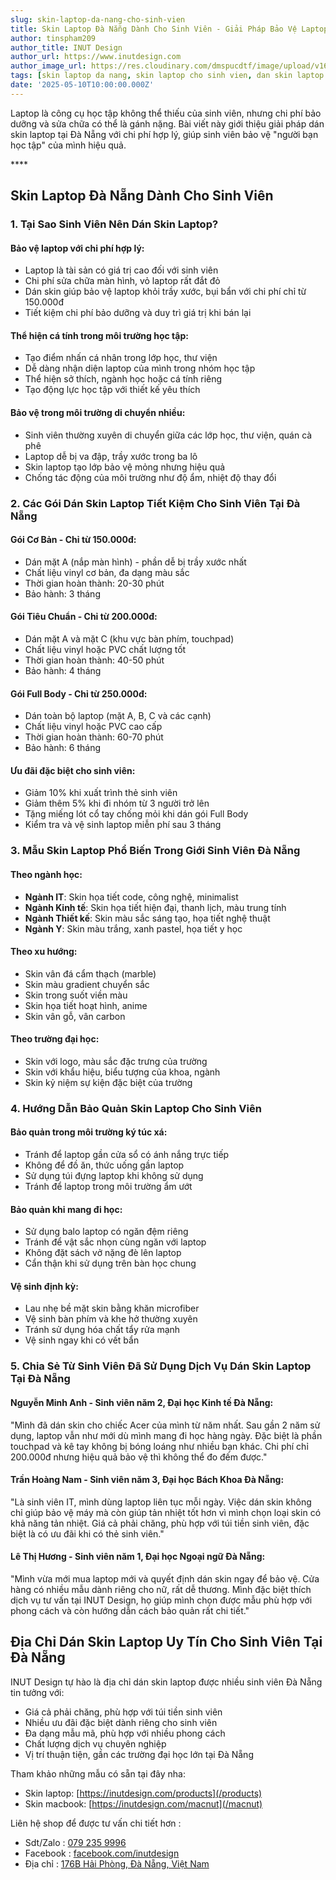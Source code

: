 ```yaml
---
slug: skin-laptop-da-nang-cho-sinh-vien
title: Skin Laptop Đà Nẵng Dành Cho Sinh Viên - Giải Pháp Bảo Vệ Laptop Tiết Kiệm Và Hiệu Quả
author: tinspham209
author_title: INUT Design
author_url: https://www.inutdesign.com
author_image_url: https://res.cloudinary.com/dmspucdtf/image/upload/v1663647671/inut/292635797_197003529328579_4330060878795101093_n_bjzhby.jpg
tags: [skin laptop da nang, skin laptop cho sinh vien, dan skin laptop gia re da nang, bao ve laptop sinh vien]
date: '2025-05-10T10:00:00.000Z'
---
```


Laptop là công cụ học tập không thể thiếu của sinh viên, nhưng chi phí bảo dưỡng và sửa chữa có thể là gánh nặng. Bài viết này giới thiệu giải pháp dán skin laptop tại Đà Nẵng với chi phí hợp lý, giúp sinh viên bảo vệ "người bạn học tập" của mình hiệu quả.

<!-- truncate-->****

<!-- ## Table of contents -->

## Skin Laptop Đà Nẵng Dành Cho Sinh Viên

### 1. Tại Sao Sinh Viên Nên Dán Skin Laptop?

#### Bảo vệ laptop với chi phí hợp lý:
- Laptop là tài sản có giá trị cao đối với sinh viên
- Chi phí sửa chữa màn hình, vỏ laptop rất đắt đỏ
- Dán skin giúp bảo vệ laptop khỏi trầy xước, bụi bẩn với chi phí chỉ từ 150.000đ
- Tiết kiệm chi phí bảo dưỡng và duy trì giá trị khi bán lại

#### Thể hiện cá tính trong môi trường học tập:
- Tạo điểm nhấn cá nhân trong lớp học, thư viện
- Dễ dàng nhận diện laptop của mình trong nhóm học tập
- Thể hiện sở thích, ngành học hoặc cá tính riêng
- Tạo động lực học tập với thiết kế yêu thích

#### Bảo vệ trong môi trường di chuyển nhiều:
- Sinh viên thường xuyên di chuyển giữa các lớp học, thư viện, quán cà phê
- Laptop dễ bị va đập, trầy xước trong ba lô
- Skin laptop tạo lớp bảo vệ mỏng nhưng hiệu quả
- Chống tác động của môi trường như độ ẩm, nhiệt độ thay đổi

### 2. Các Gói Dán Skin Laptop Tiết Kiệm Cho Sinh Viên Tại Đà Nẵng

#### Gói Cơ Bản - Chỉ từ 150.000đ:
- Dán mặt A (nắp màn hình) - phần dễ bị trầy xước nhất
- Chất liệu vinyl cơ bản, đa dạng màu sắc
- Thời gian hoàn thành: 20-30 phút
- Bảo hành: 3 tháng

#### Gói Tiêu Chuẩn - Chỉ từ 200.000đ:
- Dán mặt A và mặt C (khu vực bàn phím, touchpad)
- Chất liệu vinyl hoặc PVC chất lượng tốt
- Thời gian hoàn thành: 40-50 phút
- Bảo hành: 4 tháng

#### Gói Full Body - Chỉ từ 250.000đ:
- Dán toàn bộ laptop (mặt A, B, C và các cạnh)
- Chất liệu vinyl hoặc PVC cao cấp
- Thời gian hoàn thành: 60-70 phút
- Bảo hành: 6 tháng

#### Ưu đãi đặc biệt cho sinh viên:
- Giảm 10% khi xuất trình thẻ sinh viên
- Giảm thêm 5% khi đi nhóm từ 3 người trở lên
- Tặng miếng lót cổ tay chống mỏi khi dán gói Full Body
- Kiểm tra và vệ sinh laptop miễn phí sau 3 tháng

### 3. Mẫu Skin Laptop Phổ Biến Trong Giới Sinh Viên Đà Nẵng

#### Theo ngành học:
- **Ngành IT**: Skin họa tiết code, công nghệ, minimalist
- **Ngành Kinh tế**: Skin họa tiết hiện đại, thanh lịch, màu trung tính
- **Ngành Thiết kế**: Skin màu sắc sáng tạo, họa tiết nghệ thuật
- **Ngành Y**: Skin màu trắng, xanh pastel, họa tiết y học

#### Theo xu hướng:
- Skin vân đá cẩm thạch (marble)
- Skin màu gradient chuyển sắc
- Skin trong suốt viền màu
- Skin họa tiết hoạt hình, anime
- Skin vân gỗ, vân carbon

#### Theo trường đại học:
- Skin với logo, màu sắc đặc trưng của trường
- Skin với khẩu hiệu, biểu tượng của khoa, ngành
- Skin kỷ niệm sự kiện đặc biệt của trường

### 4. Hướng Dẫn Bảo Quản Skin Laptop Cho Sinh Viên

#### Bảo quản trong môi trường ký túc xá:
- Tránh để laptop gần cửa sổ có ánh nắng trực tiếp
- Không để đồ ăn, thức uống gần laptop
- Sử dụng túi đựng laptop khi không sử dụng
- Tránh để laptop trong môi trường ẩm ướt

#### Bảo quản khi mang đi học:
- Sử dụng balo laptop có ngăn đệm riêng
- Tránh để vật sắc nhọn cùng ngăn với laptop
- Không đặt sách vở nặng đè lên laptop
- Cẩn thận khi sử dụng trên bàn học chung

#### Vệ sinh định kỳ:
- Lau nhẹ bề mặt skin bằng khăn microfiber
- Vệ sinh bàn phím và khe hở thường xuyên
- Tránh sử dụng hóa chất tẩy rửa mạnh
- Vệ sinh ngay khi có vết bẩn

### 5. Chia Sẻ Từ Sinh Viên Đã Sử Dụng Dịch Vụ Dán Skin Laptop Tại Đà Nẵng

#### Nguyễn Minh Anh - Sinh viên năm 2, Đại học Kinh tế Đà Nẵng:
"Mình đã dán skin cho chiếc Acer của mình từ năm nhất. Sau gần 2 năm sử dụng, laptop vẫn như mới dù mình mang đi học hàng ngày. Đặc biệt là phần touchpad và kê tay không bị bóng loáng như nhiều bạn khác. Chi phí chỉ 200.000đ nhưng hiệu quả bảo vệ thì không thể đo đếm được."

#### Trần Hoàng Nam - Sinh viên năm 3, Đại học Bách Khoa Đà Nẵng:
"Là sinh viên IT, mình dùng laptop liên tục mỗi ngày. Việc dán skin không chỉ giúp bảo vệ máy mà còn giúp tản nhiệt tốt hơn vì mình chọn loại skin có khả năng tản nhiệt. Giá cả phải chăng, phù hợp với túi tiền sinh viên, đặc biệt là có ưu đãi khi có thẻ sinh viên."

#### Lê Thị Hương - Sinh viên năm 1, Đại học Ngoại ngữ Đà Nẵng:
"Mình vừa mới mua laptop mới và quyết định dán skin ngay để bảo vệ. Cửa hàng có nhiều mẫu dành riêng cho nữ, rất dễ thương. Mình đặc biệt thích dịch vụ tư vấn tại INUT Design, họ giúp mình chọn được mẫu phù hợp với phong cách và còn hướng dẫn cách bảo quản rất chi tiết."

## Địa Chỉ Dán Skin Laptop Uy Tín Cho Sinh Viên Tại Đà Nẵng

INUT Design tự hào là địa chỉ dán skin laptop được nhiều sinh viên Đà Nẵng tin tưởng với:
- Giá cả phải chăng, phù hợp với túi tiền sinh viên
- Nhiều ưu đãi đặc biệt dành riêng cho sinh viên
- Đa dạng mẫu mã, phù hợp với nhiều phong cách
- Chất lượng dịch vụ chuyên nghiệp
- Vị trí thuận tiện, gần các trường đại học lớn tại Đà Nẵng

Tham khảo những mẫu có sẵn tại đây nha:
- Skin laptop: [https://inutdesign.com/products](/products)
- Skin macbook: [https://inutdesign.com/macnut](/macnut)

Liên hệ shop để được tư vấn chi tiết hơn :
- Sdt/Zalo : [079 235 9996](tel:0792359996)
- Facebook : [facebook.com/inutdesign](https://www.facebook.com/inutdesign)
- Địa chỉ : [176B Hải Phòng, Đà Nẵng, Việt Nam](https://maps.app.goo.gl/SRm8YB4fy8VfWmb39)